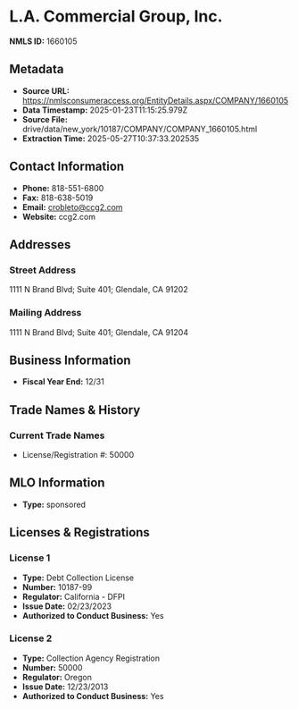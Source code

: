 # L.A. Commercial Group, Inc.

**NMLS ID:** 1660105

## Metadata
- **Source URL:** https://nmlsconsumeraccess.org/EntityDetails.aspx/COMPANY/1660105
- **Data Timestamp:** 2025-01-23T11:15:25.979Z
- **Source File:** drive/data/new_york/10187/COMPANY/COMPANY_1660105.html
- **Extraction Time:** 2025-05-27T10:37:33.202535

## Contact Information
- **Phone:** 818-551-6800
- **Fax:** 818-638-5019
- **Email:** crobleto@ccg2.com
- **Website:** ccg2.com

## Addresses
### Street Address
1111 N Brand Blvd; Suite 401; Glendale, CA 91202

### Mailing Address
1111 N Brand Blvd; Suite 401; Glendale, CA 91204

## Business Information
- **Fiscal Year End:** 12/31

## Trade Names & History
### Current Trade Names
- License/Registration #: 50000

## MLO Information
- **Type:** sponsored

## Licenses & Registrations

### License 1
- **Type:** Debt Collection License
- **Number:** 10187-99
- **Regulator:** California - DFPI
- **Issue Date:** 02/23/2023
- **Authorized to Conduct Business:** Yes

### License 2
- **Type:** Collection Agency Registration
- **Number:** 50000
- **Regulator:** Oregon
- **Issue Date:** 12/23/2013
- **Authorized to Conduct Business:** Yes
